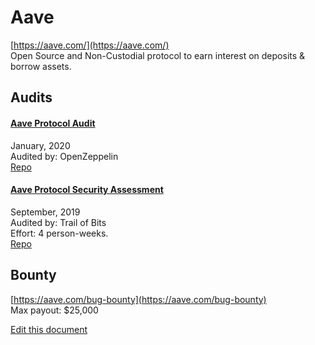 
# Aave
  
[https://aave.com/](https://aave.com/)<br>
Open Source and Non-Custodial protocol to earn interest on deposits & borrow assets.


## Audits



#### [Aave Protocol Audit](https://blog.openzeppelin.com/aave-protocol-audit/)

January, 2020<br>
Audited by: OpenZeppelin<br>
[Repo](https://github.com/aave/aave-protocol)
      


#### [Aave Protocol Security Assessment](https://github.com/trailofbits/publications/blob/master/reviews/aaveprotocol.pdf)

September, 2019<br>
Audited by: Trail of Bits<br>Effort: 4 person-weeks.<br>
[Repo](https://gitlab.com/aave-tech/dlp)
      

  

## Bounty

[https://aave.com/bug-bounty](https://aave.com/bug-bounty)<br>
Max payout: $25,000




[Edit this document](https://github.com/ConsenSys/blockchainSecurityDB/blob/master/projects/aave.json)